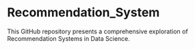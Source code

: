# Recommendation_System
This GitHub repository presents a comprehensive exploration of Recommendation Systems in Data Science.
